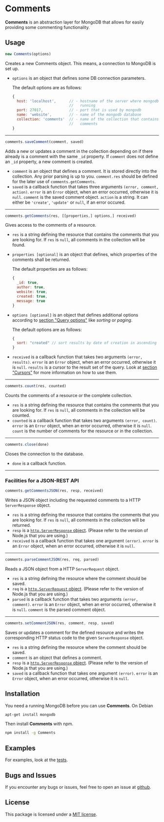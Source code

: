 # Comments

**Comments** is an abstraction layer for MongoDB that allows for easily
providing some commenting functionality.

## Usage

```javascript
new Comments(options)
```

Creates a new Comments object. This means, a connection to MongoDB is set up.

*   `options` is an object that defines some DB connection parameters.

    The default options are as follows:

    ```javascript
    {
      host: 'localhost',      // - hostname of the server where mongodb is
                              //   running
      port: 27017,            // - port that is used by mongodb
      name: 'website',        // - name of the mongodb database
      collection: 'comments'  // - name of the collection that contains the
                              //   comments
    }
    ```

---

```javascript
comments.saveComment(comment, saved)
```

Adds a new or updates a comment in the collection depending on if there already
is a comment with the same `_id` property. If `comment` does not define an
`_id` property, a new comment is created.

*   `comment` is an object that defines a comment. It is stored directly into
    the collection. Any prior parsing is up to you. `comment.res` should be
    defined for the later use of `comments.getComments`.
*   `saved` is a callback function that takes three arguments `(error,
    comment, action)`.
    `error` is an `Error` object, when an error occurred, otherwise it is
    `null`. `comment` is the saved comment object. `action` is a string. It can
    either be `'create'`, `'update'` or `null`, if an error occured.

---

```javascript
comments.getComments(res, [[properties,] options,] received)
```

Gives access to the comments of a resource.

*   `res` is a string defining the resource that contains the comments that you
    are looking for. If `res` is `null`, all comments in the collection will be
    found.
*   `properties [optional]` is an object that defines, which properties of the
    comments shall be returned.

    The default properties are as follows:

    ```javascript
    {
      _id: true,
      author: true,
      website: true,
      created: true,
      message: true
    }
    ```
*   `options [optional]` is an object that defines additional options according
    to [section "Query options"][mongodb-doc-queries] like _sorting_ or
    _paging_.

    The default options are as follows:

    ```javascript
    {
      sort: "created" // sort results by date of creation in ascending order
    }
    ```
*   `received` is a callback function that takes two arguments
    `(error, results)`. `error` is an `Error` object, when an error occurred,
    otherwise it is `null`. `results` is a cursor to the result set of the
    query. Look at [section "Cursors"][mongodb-doc-queries] for more
    information on how to use them.

---

```javascript
comments.count(res, counted)
```

Counts the comments of a resource or the complete collection.

*   `res` is a string defining the resource that contains the comments that you
    are looking for. If `res` is `null`, all comments in the collection will be
    counted.
*   `counted` is a callback function that takes two arguments `(error, count)`.
    `error` is an `Error` object, when an error occurred, otherwise it is
    `null`. `count` is the number of comments for the resource or in the
    collection.

---

```javascript
comments.close(done)
```

Closes the connection to the database.

*   `done` is a callback function.

---

### Facilities for a JSON-REST API

``` js
comments.getCommentsJSON(res, resp, received)
```

Writes a JSON object including the requested comments to a HTTP `ServerResponse`
object.

*   `res` is a string defining the resource that contains the comments that you
    are looking for. If `res` is `null`, all comments in the collection will be
    returned.
*   `resp` is a [`http.ServerResponse` object][http-server-resp]. (Please refer
    to the version of Node.js that you are using.)
*   `received` is a callback function that takes one argument `(error)`. `error`
    is an `Error` object, when an error occurred, otherwise it is `null`.

---

``` js
comments.parseCommentJSON(res, req, parsed)
```

Reads a JSON object from a HTTP `ServerRequest` object.

*   `res` is a string defining the resource where the comment should be saved.
*   `req` is a [`http.ServerRequest` object][http-server-req]. (Please refer to
    the version of Node.js that you are using.)
*   `parsed` is a callback function that takes two arguments `(error, comment)`.
    `error` is an `Error` object, when an error occurred, otherwise it is
    `null`. `comment` is the parsed comment object.

---

``` js
comments.setCommentJSON(res, comment, resp, saved)
```

Saves or updates a comment for the defined resource and writes the corresponding
HTTP status code to the given `ServerResponse` object.

*   `res` is a string defining the resource where the comment should be saved.
*   `comment` is an object that defines a comment.
*   `resp` is a [`http.ServerResponse` object][http-server-resp]. (Please refer
    to the version of Node.js that you are using.)
*   `saved` is a callback function that takes one argument `(error)`. `error` is
    an `Error` object, when an error occurred, otherwise it is `null`.

## Installation

You need a running MongoDB before you can use **Comments**. On Debian

```bash
apt-get install mongodb
```

Then install **Comments** with npm.

```bash
npm install -g Comments
```

## Examples

For examples, look at the [tests][test-dir].

## Bugs and Issues

If you encounter any bugs or issues, feel free to open an issue at
[github][issues].

## License

This package is licensed under a [MIT license][license].

[mongodb-doc-indexes]:https://github.com/christkv/node-mongodb-native/blob/master/docs/indexes.md
[mongodb-doc-queries]:https://github.com/christkv/node-mongodb-native/blob/master/docs/queries.md
[http-server-resp]:http://nodejs.org/docs/v0.4.0/api/http.html#http.ServerResponse
[http-server-req]:http://nodejs.org/docs/v0.4.0/api/http.html#http.ServerRequest
[test-dir]:https://github.com/pvorb/node-comments/tree/master/test
[issues]:https://github.com/pvorb/node-comments/issues
[license]:http://vorb.de/license/mit.html

